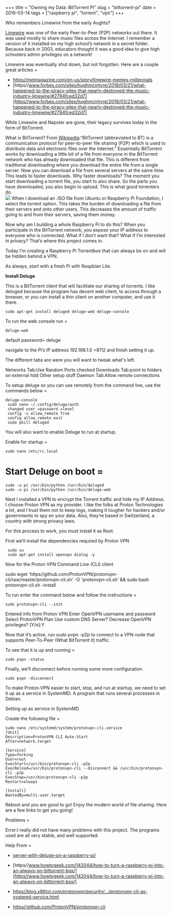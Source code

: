 +++
title = "Owning my Data: BitTorrent Pi"
slug = "bittorrent-pi"
date = 2019-03-14
tags = ["raspberry pi", "torrent", "vpn"]
+++

Who remembers Limewire from the early Aughts?

[Limewire](https//en.wikipedia.org/wiki/LimeWire) was one of the early Peer-to-Peer (P2P) networks out there. It was used mostly to share music files across the Internet. I remember a version of it installed on my high school’s network in a secret folder. Because back in 2003, educators thought it was a good idea to give high schoolers admin privileges on a network!

Limewire was eventually shut down, but not forgotten. Here are a couple great articles =

- [https//melmagazine.com/en-us/story/limewire-memes-millennials](https//melmagazine.com/en-us/story/limewire-memes-millennials)
- [https//www.forbes.com/sites/hughmcintyre/2018/03/21/what-happened-to-the-piracy-sites-that-nearly-destroyed-the-music-industry-limewire/#2794fced32d7](https//www.forbes.com/sites/hughmcintyre/2018/03/21/what-happened-to-the-piracy-sites-that-nearly-destroyed-the-music-industry-limewire/#2794fced32d7)

While Limewire and Napster are gone, their legacy survives today in the form of BitTorrent.

What is BitTorrent? From [Wikipedia](https//en.wikipedia.org/wiki/BitTorrent):“BitTorrent (abbreviated to BT) is a communication protocol for peer-to-peer file sharing (P2P) which is used to distribute data and electronic files over the Internet.”  Essentially BitTorrent works by downloading a little bit of a file from everyone in the BitTorrent network who has already downloaded that file. This is different from traditional downloading where you download the entire file from a single server. Now you can download a file from several servers at the same time. This leads to faster downloads. Why faster downloads? The moment you start downloading a torrent file, you start to also share. So the parts you have downloaded, you also begin to upload. This is what good torrenters do.  
![](https//upload.wikimedia.org/wikipedia/commons/0/09/BitTorrent_network.svg)
When I download an .ISO file from Ubuntu or Raspberry Pi Foundation, I select the torrent option. This takes the burden of downloading a file from their servers and onto other users. This decreases the amount of traffic going to and from their servers, saving them money.

Now why am I building a whole Raspberry Pi to do this? When you participate in the BitTorrent network, you expose your IP address to everyone who is connected. What if I don’t want that? What if I’m interested in privacy? That’s where this project comes in.

Today I’m creating a Raspberry Pi Torrentbox that can always be on and will be hidden behind a VPN.

As always, start with a fresh Pi with Raspbian Lite.

**Install Deluge**

This is a BitTorrent client that will facilitate our sharing of torrents. I like deluged because the program has  decent web client, to access through a browser, or you can install a thin client on another computer, and use it there.

    sudo apt-get install deluged deluge-web deluge-console

To run the web console run =

    deluge-web

default password= deluge

navigate to the Pi’s IP address 192.168.1.0 =8112 and finish setting it up.

The different tabs are were you will want to tweak what's left.

Networks Tab:Use Random Ports checked
 Downloads Tab:point to folders on external hdd
 Other setup stuff
 Daemon Tab:Allow remote connections

To setup deluge so you can use remotely from the command line, use the commands below =

    deluge-console
     sudo nano ~/.config/deluge/auth
     changed user =password =level
     config -s allow_remote True
     config allow_remote exit
     sudo pkill deluged

You will also want to enable Deluge to run at startup.

Enable for startup =

    sudo nano /etc/rc.local

# Start Deluge on boot =

    sudo -u pi /usr/bin/python /usr/bin/deluged
    sudo -u pi /usr/bin/python /usr/bin/deluge-web

Next I installed a VPN to encrypt the Torrent traffic and hide my IP Address. I choose Proton VPN as my provider. I like the folks at Proton Technologies a lot, and I trust them not to keep logs, making it tougher for hackers and/or governments to spy on your data. Also, they’re based in Switzerland, a country with strong privacy laws.

For this process to work, you must install it as Root.

First we’ll install the dependencies required by Proton VPN

     sudo su
     sudo apt-get install openvpn dialog -y

Now for the Proton VPN Command Line (CLI) client

sudo wget 'https//github.com/ProtonVPN/protonvpn-cli/raw/master/protonvpn-cli.sh' -O 'protonvpn-cli.sh' && sudo bash protonvpn-cli.sh &#8211;install

To run enter the command below and follow the instructions =

    sudo protonvpn-cli --init

 Entered info from Proton VPN
 Enter OpenVPN username and password
 Select ProtonVPN Plan
 Use custom DNS Server?
 Decrease OpenVPN privileges? [Y/n]:Y 

Now that it’s active, run sudo pvpn -p2p to connect to a VPN node that supports Peer-To-Peer (What BitTorrent it) traffic.

To see that it is up and running =

    sudo pvpn -status

Finally, we’ll disconnect before running some more  configuration.

    sudo pvpn -disconnect

To make Proton-VPN easier to start, stop, and run at startup, we need to set it up as a service in SystemMD. A program that runs several processes in Debian.

Setting up as service in SystemMD

Create the following file =

    sudo nano /etc/systemd/system/protonvpn-cli.service
    [Unit]
    Description=ProtonVPN CLI Auto-Start
    After=network.target
    
    [Service]
    Type=forking
    User=root
    ExecStart=/usr/bin/protonvpn-cli -p2p
    ExecReload=/usr/bin/protonvpn-cli --disconnect && /usr/bin/protonvpn-cli -p2p
    ExecStop=/usr/bin/protonvpn-cli -p2p
    Restart=always
    
    [Install]
    WantedBy=multi-user.target

Reboot and you are good to go! Enjoy the modern world of file sharing. Here are a few links to get you going!

Problems =

Error:I really did not have many problems with this project. The programs used are all very stable, and well supported.

Help From =

- [server-with-deluge-on-a-raspberry-pi/](https//www.techjunkie.com/create-a-headless-torrent-server-with-deluge-on-a-raspberry-pi/)
- [https//www.howtogeek.com/142044/how-to-turn-a-raspberry-pi-into-an-always-on-bittorrent-box/](https//www.howtogeek.com/142044/how-to-turn-a-raspberry-pi-into-an-always-on-bittorrent-box/)

- [https//blog.x86txt.com/protonvpn/security/…/protonvpn-cli-as-systemd-service.html](https//blog.x86txt.com/protonvpn/security/%E2%80%A6/protonvpn-cli-as-systemd-service.html)

- [https//github.com/ProtonVPN/protonvpn-cli](https//github.com/ProtonVPN/protonvpn-cli)
